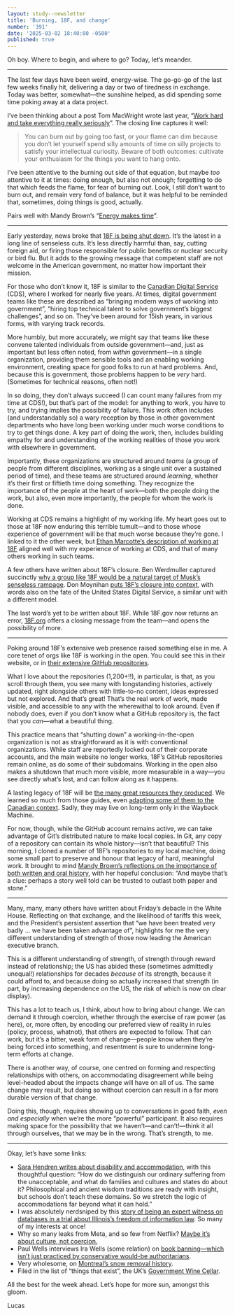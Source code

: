 ```yaml
---
layout: study--newsletter
title: 'Burning, 18F, and change'
number: '391'
date: '2025-03-02 18:40:00 -0500'
published: true
---
```


Oh boy. Where to begin, and where to go? Today, let’s meander.

***

The last few days have been weird, energy-wise. The go-go-go of the last few weeks finally hit, delivering a day or two of tiredness in exchange. Today was better, somewhat—the sunshine helped, as did spending some time poking away at a data project.

I’ve been thinking about a post Tom MacWright wrote last year, “[Work hard and take everything really seriously](https://macwright.com/2024/01/28/work-hard-and-take-everything-seriously)”. The closing line captures it well: 

> You can burn out by going too fast, or your flame can dim because you don’t let yourself spend silly amounts of time on silly projects to satisfy your intellectual curiosity. Beware of both outcomes: cultivate your enthusiasm for the things you want to hang onto.

I’ve been attentive to the burning out side of that equation, but maybe _too_ attentive to it at times: doing enough, but also not enough; forgetting to do that which feeds the flame, for fear of burning out. Look, I still don’t want to burn out, and remain very fond of balance, but it was helpful to be reminded that, sometimes, doing things is good, actually.

Pairs well with Mandy Brown’s “[Energy makes time](https://everythingchanges.us/blog/energy-makes-time/)”.

***

Early yesterday, news broke that [18F is being shut down](https://www.nextgov.com/people/2025/03/gsa-eliminates-18f/403400/). It’s the latest in a long line of senseless cuts. It’s less directly harmful than, say, cutting foreign aid, or firing those responsible for public benefits or nuclear security or bird flu. But it adds to the growing message that competent staff are not welcome in the American government, no matter how important their mission.

For those who don’t know it, 18F is similar to the [Canadian Digital Service](https://digital.canada.ca/about/) (CDS), where I worked for nearly five years. At times, digital government teams like these are described as “bringing modern ways of working into government”, “hiring top technical talent to solve government’s biggest challenges”, and so on. They’ve been around for 15ish years, in various forms, with varying track records.

More humbly, but more accurately, we might say that teams like these convene talented individuals from outside government—and, just as important but less often noted, from _within_ government—in a single organization, providing them sensible tools and an enabling working environment, creating space for good folks to run at hard problems. And, because this is government, those problems happen to be _very_ hard. (Sometimes for technical reasons, often not!)

In so doing, they don’t always succeed (I can count many failures from my time at CDS!), but that’s part of the model: for anything to work, you have to try, and trying implies the possibility of failure. This work often includes (and understandably so) a wary reception by those in other government departments who have long been working under much worse conditions to try to get things done. A key part of doing the work, then, includes building empathy for and understanding of the working realities of those you work with elsewhere in government.

Importantly, these organizations are structured around _teams_ (a group of people from different disciplines, working as a single unit over a sustained period of time), and these teams are structured around _learning_, whether it’s their first or fiftieth time doing something. They recognize the importance of the people at the heart of work—both the people doing the work, but also, even more importantly, the people for whom the work is done.

Working at CDS remains a highlight of my working life. My heart goes out to those at 18F now enduring this terrible tumult—and to those whose experience of government will be that much worse because they’re gone. I linked to it the other week, but [Ethan Marcotte’s description of working at 18F](https://ethanmarcotte.com/wrote/leaving-18f/) aligned well with my experience of working at CDS, and that of many others working in such teams.

A few others have written about 18F’s closure. Ben Werdmuller captured succinctly [why a group like 18F would be a natural target of Musk’s senseless rampage](https://werd.io/2025/gsa-eliminates-18f). Don Moynihan [puts 18F’s closure into context](https://donmoynihan.substack.com/p/skilled-technologists-are-being-forced), with words also on the fate of the United States Digital Service, a similar unit with a different model.

The last word’s yet to be written about 18F. While 18F.gov now returns an error, [18F.org](https://18f.org/) offers a closing message from the team—and opens the possibility of more.

***

Poking around 18F’s extensive web presence raised something else in me. A core tenet of orgs like 18F is working in the open. You could see this in their website, or in [their extensive GitHub repositories](https://github.com/18F).

What I love about the repositories (1,200+!!), in particular, is that, as you scroll through them, you see many with longstanding histories, actively updated, right alongside others with little-to-no content, ideas expressed but not explored. And that’s great! That’s the real work of work, made visible, and accessible to any with the wherewithal to look around. Even if nobody does, even if you don’t know what a GitHub repository is, the fact that you _can_—what a beautiful thing.

This practice means that “shutting down” a working-in-the-open organization is not as straightforward as it is with conventional organizations. While staff are reportedly locked out of their corporate accounts, and the main website no longer works, 18F’s GitHub repositories remain online, as do some of their subdomains. Working in the open also makes a shutdown that much more visible, more measurable in a way—you see directly what’s lost, and can follow along as it happens.

A lasting legacy of 18F will be [the many great resources they produced](https://web.archive.org/web/20250117225333/https://18f.gsa.gov/guides/). We learned so much from those guides, even [adapting some of them to the Canadian context](https://cds-snc.github.io/policy-politique/en/2020/de-risking-government-it-projects/). Sadly, they may live on long-term only in the Wayback Machine.

For now, though, while the GitHub account remains active, we can take advantage of Git’s distributed nature to make local copies. In Git, any copy of a repository can contain its whole history—isn’t that beautiful? This morning, I cloned a number of 18F’s repositories to my local machine, doing some small part to preserve and honour that legacy of hard, meaningful work. It brought to mind [Mandy Brown’s reflections on the importance of both written and oral history](https://aworkinglibrary.com/writing/undiscovered), with her hopeful conclusion: “And maybe that’s a clue: perhaps a story well told can be trusted to outlast both paper and stone.”

***

Many, many, many others have written about Friday’s debacle in the White House. Reflecting on that exchange, and the likelihood of tariffs this week, and the President’s persistent assertion that “we have been treated very badly … we have been taken advantage of”, highlights for me the very different understanding of strength of those now leading the American executive branch. 

This is a different understanding of strength, of strength through reward instead of relationship; the US has abided these (sometimes admittedly unequal!) relationships for decades _because_ of its strength, because it could afford to, and because doing so actually increased that strength (in part, by increasing dependence on the US, the risk of which is now on clear display).

This has a lot to teach us, I think, about how to bring about change. We can demand it through coercion, whether through the exercise of raw power (as here), or, more often, by encoding our preferred view of reality in rules (policy, process, whatnot), that others are expected to follow. That can work, but it’s a bitter, weak form of change—people know when they’re being forced into something, and resentment is sure to undermine long-term efforts at change.

There is another way, of course, one centred on forming and respecting relationships with others, on accommodating disagreement while being level-headed about the impacts change will have on all of us. The same change may result, but doing so without coercion can result in a far more durable version of that change.

Doing this, though, requires showing up to conversations in good faith, _even and especially_ when we’re the more “powerful” participant. It also requires making space for the possibility that we haven’t—and can’t!—think it all through ourselves, that we may be in the wrong. That’s strength, to me.

***

Okay, let’s have some links:

- [Sara Hendren writes about disability and accommodation](https://sarahendren.com/2025/02/28/receding-goalposts/), with this thoughtful question: “How do we distinguish our ordinary suffering from the unacceptable, and what do families and cultures and states do about it? Philosophical and ancient wisdom traditions are ready with insight, but schools don’t teach these domains. So we stretch the logic of accommodations far beyond what it can hold.”
- I was absolutely nerdsniped by this [story of being an expert witness on databases in a trial about Illinois’s freedom of information law](https://sockpuppet.org/blog/2025/02/09/fixing-illinois-foia/). So many of my interests at once!
- Why so many leaks from Meta, and so few from Netflix? [Maybe it’s about culture, not coercion.](https://daringfireball.net/linked/2025/02/28/meta-fires-leakers)
- Paul Wells interviews Ira Wells (some relation) on [book banning—which isn’t just practiced by conservative would-be authoritarians](https://paulwells.substack.com/p/ira-wells-on-book-banning).
- Very wholesome, on [Montreal’s snow removal history](https://www.cbc.ca/news/canada/montreal/montreal-snow-removal-blower-sicard-1.7462967).
- Filed in the list of “things that exist”, the UK’s [Government Wine Cellar](https://en.wikipedia.org/wiki/Government_Wine_Cellar).

All the best for the week ahead. Let’s hope for more sun, amongst this gloom.

Lucas